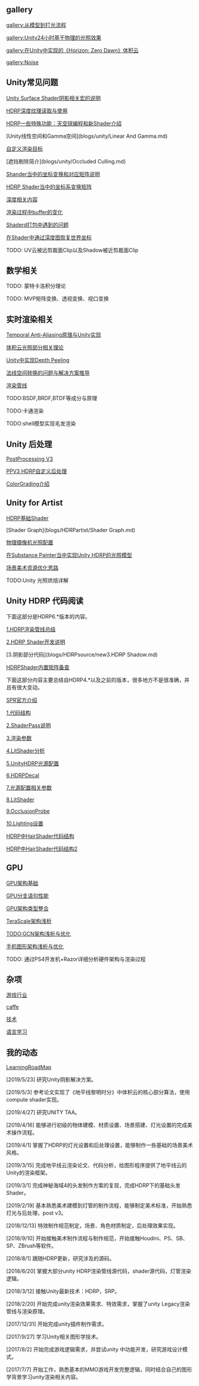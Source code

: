 ## gallery

[gallery:从模型到打光流程](gallerys/gallery.md)

[gallery:Unity24小时基于物理的光照效果](gallerys/unity24h.md)

[gallery:在Unity中实现的《Horizon: Zero Dawn》体积云](gallerys/volumecloud.md)

[gallery:Noise](gallerys/noisework.md)

## Unity常见问题

[Unity Surface Shader阴影相关宏的说明](blogs/unity/fullforwardshadows.md)

[HDRP深度纹理读取与使用](blogs/unity/HDRP深度纹理.md)

[HDRP一些特殊功能：天空球编程和新Shader介绍](blogs/unity/Hdrp一些特殊功能.md)

[Unity线性空间和Gamma空间](blogs/unity/Linear And Gamma.md)

[自定义渲染目标](blogs/unity/SetRenderTarget.md)

[遮挡剔除简介](blogs/unity/Occluded Culling.md)

[Shander当中的坐标变换和对应矩阵说明](blogs/unity/Shader当中的坐标变化.md)

[HDRP Shader当中的坐标系变换矩阵](blogs/unity/HDRPShader当中的坐标系变换矩阵.md)

[深度相关内容](blogs/unity/深度信息.md)

[渲染过程中buffer的变化](blogs/unity/渲染过程中buffer的变化.md)

[Shaderd打包中遇到的问题](blogs/unity/Shader打包.md)

[在Shader中通过深度图恢复世界坐标](blogs/unity/世界坐标恢复.md)

TODO: UV云被远剪裁面Clip以及Shadow被近剪裁面Clip

## 数学相关

TODO: 蒙特卡洛积分理论

TODO: MVP矩阵变换、透视变换、视口变换

## 实时渲染相关

[Temporal Anti-Aliasing原理与Unity实现](blogs/RTR/TAA.md)

[体积云光照部分相关理论](blogs/RTR/体积云.md)

[Unity中实现Depth Peeling](blogs/RTR/DepthPeeling.md)

[法线空间转换的问题与解决方案推导](blogs/RTR/法线空间转换.md)

[渲染管线](blogs/RTR/渲染管线.md) 

TODO:BSDF,BRDF,BTDF等成分与原理

TODO:卡通渲染 

TODO:shell模型实现毛发渲染

## Unity 后处理

[PostProcessing V3](blogs/post/PostprocessingV3.md)

[PPV3 HDRP自定义后处理](blogs/post/HDRP自定义后处理.md)

[ColorGrading介绍](blogs/post/ColorGrading.md)

## Unity for Artist

[HDRP基础Shader](blogs/HDRPartist/HDRP基础Shader.md)

[Shader Graph](blogs/HDRPartist/Shader Graph.md)

[物理摄像机光照配置](blogs/HDRPartist/unity物理摄相机.md)

[在Substance Painter当中实现Unity HDRP的光照模型](blogs/HDRPartist/SubstanceUseUnityShading.md)

[场景美术资源优化思路](blogs/HDRPartist/场景美术资源优化思路.md)

TODO:Unity 光照烘焙详解

## Unity HDRP 代码阅读

下面这部分是HDRP6.*版本的内容。

[1.HDRP渲染管线总结](blogs/HDRPsource/new1.HDRP渲染管线总结.md)

[2.HDRP Shader开发说明](blogs/HDRPsource/new2.HDRPShader开发说明.md)

[3.阴影部分代码](blogs/HDRPsource/new3.HDRP Shadow.md)

[HDRPShader内置矩阵备查](blogs/HDRPsource/HDRPShader内置矩阵备查.md)

下面这部分内容主要总结自HDRP4.*以及之前的版本，很多地方不是很准确，并且有很大变动。

[SPR官方介绍](blogs/unity/SPR官方介绍.md)

[1.代码结构](blogs/HDRPsource/1.代码结构.md)

[2.ShaderPass说明](blogs/HDRPsource/2.ShaderPass说明.md)

[3.渲染参数](blogs/HDRPsource/3.渲染参数.md)

[4.LitShader分析](4.LitShader分析.md)

[5.UnityHDRP光源配置](blogs/HDRPsource/5.UnityHDRP光源配置.md)

[6.HDRPDecal](blogs/HDRPsource/6.HDRPDecal.md)

[7.光源配置相关参数](blogs/HDRPsource/7.光源配置相关参数.md)

[8.LitShader](blogs/HDRPsource/8.LitShader.md)

[9.OcclusionProbe](blogs/HDRPsource/9.OcclusionProbe.md)

[10.Lighting设置](blogs/HDRPsource/10.Lighting设置.md)

[HDRP中HairShader代码结构](blogs/unity/HDRP中HairShader代码结构.md)

[HDRP中HairShader代码结构2](blogs/unity/HDRP中HairShader代码结构2.md)

## GPU

[GPU架构基础](blogs/GPUAartch/GPU架构.md)

[GPU分支语句性能](blogs/GPUAartch/GPU分支语句性能.md)

[GPU架构类型整合](blogs/GPUAartch/GPU架构类型整合.md)

[TeraScale架构浅析](blogs/GPUAartch/TeraScale架构浅析.md)

[TODO:GCN架构浅析与优化](blogs/GPUAartch/GCN架构浅析.md)

[手机图形架构浅析与优化](blogs/GPUAartch/手机GPU架构与优化.md)

TODO: 通过PS4开发机+Razor详细分析硬件架构与渲染过程

## 杂项

[游戏行业](blogs/game/game_index.md)

[caffe](blogs/caffe_reader/caffe_index.md)

[技术](blogs/tech/tech_index.md)

[语言学习](blogs/language/lang_index.md)

## 我的动态

[LearningRoadMap](LearningRoadMap.md)

[2019/5/23] 研究Unity阴影解决方案。

[2019/5/3] 参考论文实现了《地平线黎明时分》中体积云的核心部分算法，使用compute shader实现。

[2019/4/27] 研究UNITY TAA。

[2019/4/16] 能够进行初级的物体建模、材质设置、场景搭建、灯光设置的完成美术操作流程。

[2019/4/1] 掌握了HDRP的灯光设置和后处理设置，能够制作一些基础的场景美术风格。

[2019/3/15]  完成地平线云渲染论文、代码分析，给图形程序提供了地平线云的Unity的渲染框架。

[2019/3/1]  完成神秘海域4的头发制作方案的复现，完成HDRP下的基础头发Shader。

[2019/2/19]  基本熟悉美术建模到灯管的制作流程，能够制定美术标准，开始熟悉灯光与后处理，post v3。

[2018/12/13] 特效制作规范制定，场景、角色材质制定，后处理效果实现。

[2018/9/10] 开始接触美术制作流程与制作规范，开始接触Houdini、PS、SB、SP、ZBrush等软件。

[2018/8/1] 跟随HDRP更新，研究涉及的源码。

[2018/6/20] 掌握大部分unity HDRP渲染管线源代码，shader源代码，灯管渲染逻辑。

[2018/3/12] 接触Unity最新技术：HDRP，SRP。

[2018/2/20] 开始完成unity渲染效果需求、特效需求，掌握了unity Legacy渲染管线与渲染原理。

[2017/12/31] 开始完成unity插件制作需求。

[2017/9/27] 学习Unity相关图形学技术。

[2017/8/2] 开始完成游戏逻辑需求，并尝试unity 中功能开发，研究游戏设计模式。

[2017/7/7] 开始工作，熟悉基本的MMO游戏开发完整逻辑，同时结合自己的图形学背景学习unity渲染相关内容。